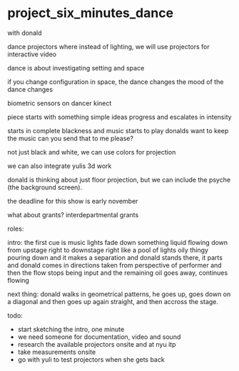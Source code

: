 # project_six_minutes_dance

with donald

dance projectors where instead of lighting,
we will use projectors for interactive video

dance is about investigating setting and space

if you change configuration in space, the dance changes
the mood of the dance changes

biometric sensors on dancer
kinect

piece starts with something simple
ideas progress and escalates in intensity

starts in complete blackness and music starts to play
donalds want to keep the music
can you send that to me please?

not just black and white, we can use colors for projection

we can also integrate yulis 3d work

donald is thinking about just floor projection, but we can include the psyche (the background screen).

the deadline for this show is early november

what about grants?
interdepartmental grants

roles:


intro:
the first cue is music
lights fade down
something liquid flowing down from upstage right
to downstage right
like a pool of lights
oily thingy pouring down and it makes a separation
and donald stands there, it parts and donald comes in
directions taken from perspective of performer
and then the flow stops being input and the remaining oil
goes away, continues flowing

next thing:
donald walks in geometrical patterns, he goes up, goes down on a diagonal and then goes up again straight, and then accross the stage.



todo:
* start sketching the intro, one minute
* we need someone for documentation, video and sound
* research the available projectors onsite and at nyu itp
* take measurements onsite
* go with yuli to test projectors when she gets back
